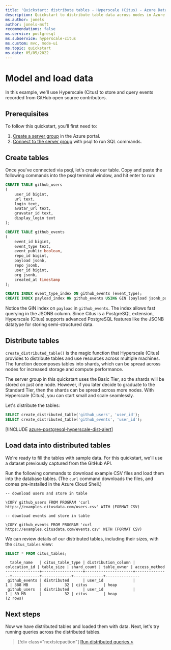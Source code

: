 ```yaml
---
title: 'Quickstart: distribute tables - Hyperscale (Citus) - Azure Database for PostgreSQL'
description: Quickstart to distribute table data across nodes in Azure Database for PostgreSQL - Hyperscale (Citus).
ms.author: jonels
author: jonels-msft
recommendations: false
ms.service: postgresql
ms.subservice: hyperscale-citus
ms.custom: mvc, mode-ui
ms.topic: quickstart
ms.date: 05/05/2022
---
```


# Model and load data

In this example, we'll use Hyperscale (Citus) to store and query events
recorded from GitHub open source contributors.

## Prerequisites

To follow this quickstart, you'll first need to:

1. [Create a server group](quickstart-create-portal.md) in the Azure portal.
2. [Connect to the server group](quickstart-connect-psql.md) with psql to
   run SQL commands.

## Create tables

Once you've connected via psql, let's create our table. Copy and paste the
following commands into the psql terminal window, and hit enter to run:

```sql
CREATE TABLE github_users
(
	user_id bigint,
	url text,
	login text,
	avatar_url text,
	gravatar_id text,
	display_login text
);

CREATE TABLE github_events
(
	event_id bigint,
	event_type text,
	event_public boolean,
	repo_id bigint,
	payload jsonb,
	repo jsonb,
	user_id bigint,
	org jsonb,
	created_at timestamp
);

CREATE INDEX event_type_index ON github_events (event_type);
CREATE INDEX payload_index ON github_events USING GIN (payload jsonb_path_ops);
```

Notice the GIN index on `payload` in `github_events`. The index allows fast
querying in the JSONB column. Since Citus is a PostgreSQL extension, Hyperscale
(Citus) supports advanced PostgreSQL features like the JSONB datatype for
storing semi-structured data.

## Distribute tables

`create_distributed_table()` is the magic function that Hyperscale (Citus)
provides to distribute tables and use resources across multiple machines.  The
function decomposes tables into shards, which can be spread across nodes for
increased storage and compute performance.

The server group in this quickstart uses the Basic Tier, so the shards will be
stored on just one node. However, if you later decide to graduate to the
Standard Tier, then the shards can be spread across more nodes. With Hyperscale
(Citus), you can start small and scale seamlessly.

Let's distribute the tables:

```sql
SELECT create_distributed_table('github_users', 'user_id');
SELECT create_distributed_table('github_events', 'user_id');
```

[!INCLUDE [azure-postgresql-hyperscale-dist-alert](../../../includes/azure-postgresql-hyperscale-dist-alert.md)]

## Load data into distributed tables

We're ready to fill the tables with sample data. For this quickstart, we'll use
a dataset previously captured from the GitHub API.

Run the following commands to download example CSV files and load them into the
database tables. (The `curl` command downloads the files, and comes
pre-installed in the Azure Cloud Shell.)

```
-- download users and store in table

\COPY github_users FROM PROGRAM 'curl https://examples.citusdata.com/users.csv' WITH (FORMAT CSV)

-- download events and store in table

\COPY github_events FROM PROGRAM 'curl https://examples.citusdata.com/events.csv' WITH (FORMAT CSV)
```

We can review details of our distributed tables, including their sizes, with
the `citus_tables` view:

```sql
SELECT * FROM citus_tables;
```

```
  table_name   | citus_table_type | distribution_column | colocation_id | table_size | shard_count | table_owner | access_method 
---------------+------------------+---------------------+---------------+------------+-------------+-------------+---------------
 github_events | distributed      | user_id             |             1 | 388 MB     |          32 | citus       | heap
 github_users  | distributed      | user_id             |             1 | 39 MB      |          32 | citus       | heap
(2 rows)
```

## Next steps

Now we have distributed tables and loaded them with data. Next, let's try
running queries across the distributed tables.

> [!div class="nextstepaction"]
> [Run distributed queries >](quickstart-run-queries.md)
